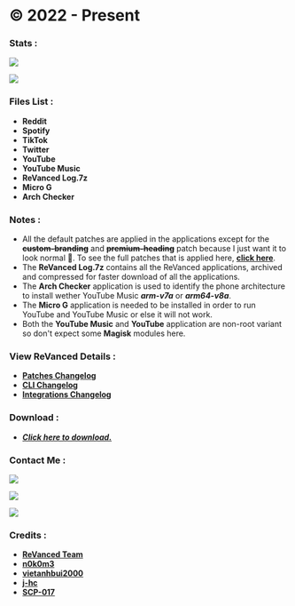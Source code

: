 # © 2022 - Present

### **Stats :**
![](https://img.shields.io/github/v/release/SCP-017/ReVanced-Download?label=RELEASE&style=for-the-badge)

![](https://img.shields.io/github/downloads/SCP-017/ReVanced-Download/total?label=TOTAL%20DOWNLOADS&color=red&style=for-the-badge)

### **Files List :**
- **Reddit**
- **Spotify**
- **TikTok**
- **Twitter**
- **YouTube**
- **YouTube Music**
- **ReVanced Log.7z**
- **Micro G**
- **Arch Checker**

### **Notes :**
- All the default patches are applied in the applications except for the **~~custom-branding~~** and **~~premium-heading~~** patch because I just want it to look normal 🤦. To see the full patches that is applied here, [**click here**](https://github.com/revanced/revanced-patches).
- The **ReVanced Log.7z** contains all the ReVanced applications, archived and compressed for faster download of all the applications.
- The **Arch Checker** application is used to identify the phone architecture to install wether YouTube Music ***arm-v7a*** or ***arm64-v8a***.
- The **Micro G** application is needed to be installed in order to run YouTube and YouTube Music or else it will not work.
- Both the **YouTube Music** and **YouTube** application are non-root variant so don't expect some **Magisk** modules here.

### **View ReVanced Details :**
- [**Patches Changelog**](https://github.com/revanced/revanced-patches/releases)
- [**CLI Changelog**](https://github.com/revanced/revanced-cli/releases)
- [**Integrations Changelog**](https://github.com/revanced/revanced-integrations/releases)

### **Download :**
- [***Click here to download.***](https://github.com/SCP-017/ReVanced-Download/releases)

### **Contact Me :**
[![](https://img.shields.io/badge/ProtonMail-8B89CC?style=for-the-badge&logo=protonmail&logoColor=white)](mailto:ph.server@pm.me)

[![](https://img.shields.io/badge/GitHub-100000?style=for-the-badge&logo=github&logoColor=white)](https://github.com/SCP-017)

[![](https://img.shields.io/badge/Messenger-00B2FF?style=for-the-badge&logo=messenger&logoColor=white)](https://m.me/fb.me.2)

### **Credits :**
- [**ReVanced Team**](https://github.com/revanced)
- [**n0k0m3**](https://github.com/n0k0m3)
- [**vietanhbui2000**](https://github.com/vietanhbui2000)
- [**j-hc**](https://github.com/j-hc)
- [**SCP-017**](https://phc.onl/members/scp-017.1530736)
